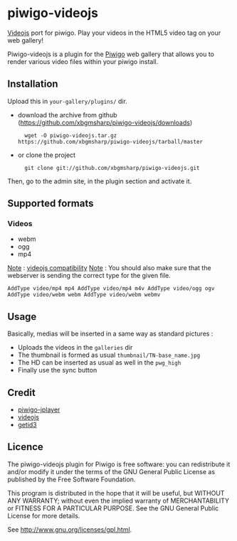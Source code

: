 piwigo-videojs
==============

[Videojs](http://videojs.com/) port for piwigo. Play your videos in the HTML5 video tag on your web gallery!

Piwigo-videojs is a plugin for the [Piwigo](http://piwigo.org/) web gallery that allows you to render various video files within your piwigo install.

Installation
------------

Upload this in ``your-gallery/plugins/`` dir.

* download the archive from github (https://github.com/xbgmsharp/piwigo-videojs/downloads) 

        wget -O piwigo-videojs.tar.gz https://github.com/xbgmsharp/piwigo-videojs/tarball/master

* or clone the project 

        git clone git://github.com/xbgmsharp/piwigo-videojs.git

Then, go to the admin site, in the plugin section and activate it.

Supported formats
-----------------

### Videos ###

* webm
* ogg
* mp4

<u>Note</u> : [videojs compatibility](http://videojs.com/#section4)
<u>Note</u> : You should also make sure that the webserver is sending the correct type for the given file.

``
AddType video/mp4 mp4
AddType video/mp4 m4v
AddType video/ogg ogv
AddType video/webm webm
AddType video/webm webmv
``


Usage
-----
Basically, medias will be inserted in a same way as standard pictures : 

* Uploads the videos in the `galleries` dir
* The thumbnail is formed as usual `thumbnail/TN-base_name.jpg`
* The HD can be inserted as usual as well in the `pwg_high`
* Finally use the sync button


Credit
------

* [piwigo-jplayer](https://github.com/d-matt/piwigo-jplayer)
* [videojs](http://videojs.com/)
* [getid3](http://getid3.sourceforge.net/)

Licence
-------
The piwigo-videojs plugin for Piwigo is free software:  you can redistribute it
and/or  modify  it under  the  terms  of the  GNU  General  Public License  as
published by the Free Software Foundation.

This program  is distributed in the hope  that it will be  useful, but WITHOUT
ANY WARRANTY; without even the  implied warranty of MERCHANTABILITY or FITNESS
FOR A PARTICULAR PURPOSE. See the GNU General Public License for more details.

See <http://www.gnu.org/licenses/gpl.html>.
